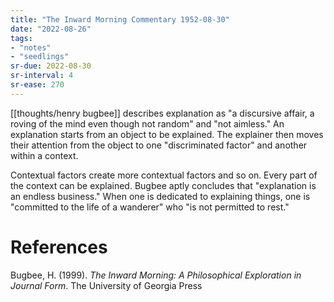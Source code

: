 ```yaml
---
title: "The Inward Morning Commentary 1952-08-30"
date: "2022-08-26"
tags:
- "notes"
- "seedlings"
sr-due: 2022-08-30
sr-interval: 4
sr-ease: 270
---
```


[[thoughts/henry bugbee]] describes explanation as "a discursive affair, a roving of the mind even though not random" and "not aimless." An explanation starts from an object to be explained. The explainer then moves their attention from the object to one "discriminated factor" and another within a context.

Contextual factors create more contextual factors and so on. Every part of the context can be explained. Bugbee aptly concludes that "explanation is an endless business." When one is dedicated to explaining things, one is "committed to the life of a wanderer" who "is not permitted to rest."

# References

Bugbee, H. (1999). _The Inward Morning: A Philosophical Exploration in Journal Form_. The University of Georgia Press
